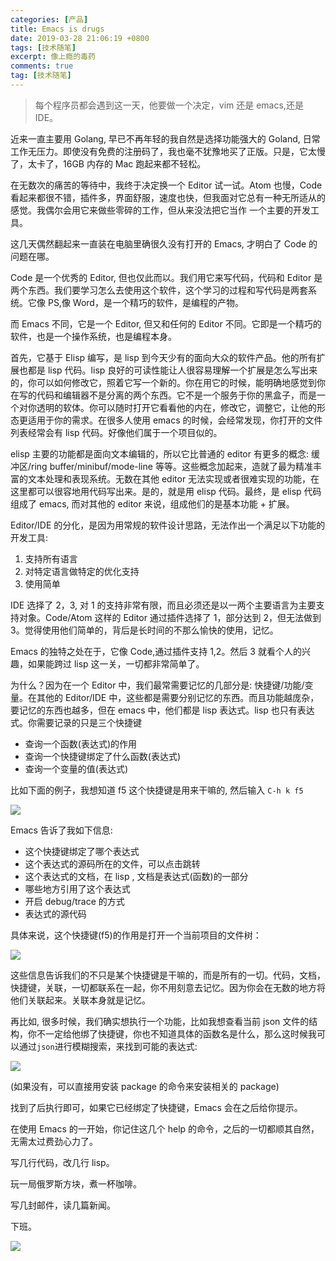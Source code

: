 ```yaml
---
categories: [产品]
title: Emacs is drugs
date: 2019-03-28 21:06:19 +0800
tags: [技术随笔]
excerpt: 像上瘾的毒药
comments: true
tag: [技术随笔]
---
```


> 每个程序员都会遇到这一天，他要做一个决定，vim 还是 emacs,还是 IDE。

近来一直主要用 Golang, 早已不再年轻的我自然是选择功能强大的 Goland, 日常工作无压力。即使没有免费的注册码了，我也毫不犹豫地买了正版。只是，它太慢了，太卡了，16GB 内存的 Mac 跑起来都不轻松。

在无数次的痛苦的等待中，我终于决定换一个 Editor 试一试。Atom 也慢，Code 看起来都很不错，插件多，界面舒服，速度也快，但我面对它总有一种无所适从的感觉。我偶尔会用它来做些零碎的工作，但从来没法把它当作
一个主要的开发工具。

这几天偶然翻起来一直装在电脑里确很久没有打开的 Emacs, 才明白了 Code 的问题在哪。

Code 是一个优秀的 Editor, 但也仅此而以。我们用它来写代码，代码和 Editor 是两个东西。我们要学习怎么去使用这个软件，这个学习的过程和写代码是两套系统。它像 PS,像 Word，是一个精巧的软件，是编程的产物。

而 Emacs 不同，它是一个 Editor, 但又和任何的 Editor 不同。它即是一个精巧的软件，也是一个操作系统，也是编程本身。

首先，它基于 Elisp 编写，是 lisp 到今天少有的面向大众的软件产品。他的所有扩展也都是 lisp 代码。lisp 良好的可读性能让人很容易理解一个扩展是怎么写出来的，你可以如何修改它，照着它写一个新的。你在用它的时候，能明确地感觉到你在写的代码和编辑器不是分离的两个东西。它不是一个服务于你的黑盒子，而是一个对你透明的软体。你可以随时打开它看看他的内在，修改它，调整它，让他的形态更适用于你的需求。在很多人使用 emacs 的时候，会经常发现，你打开的文件列表经常会有 lisp 代码。好像他们属于一个项目似的。

elisp 主要的功能都是面向文本编辑的，所以它比普通的 editor 有更多的概念: 缓冲区/ring buffer/minibuf/mode-line 等等。这些概念加起来，造就了最为精准丰富的文本处理和表现系统。无数在其他 editor 无法实现或者很难实现的功能，在这里都可以很容地用代码写出来。是的，就是用 elisp 代码。最终，是 elisp 代码组成了 emacs, 而对其他的 editor 来说，组成他们的是基本功能 + 扩展。

Editor/IDE 的分化，是因为用常规的软件设计思路，无法作出一个满足以下功能的开发工具:

1. 支持所有语言
2. 对特定语言做特定的优化支持
3. 使用简单

IDE 选择了 2，3, 对 1 的支持非常有限，而且必须还是以一两个主要语言为主要支持对象。Code/Atom 这样的 Editor 通过插件选择了 1，部分达到 2，但无法做到 3。觉得使用他们简单的，背后是长时间的不那么愉快的使用，记忆。

Emacs 的独特之处在于，它像 Code,通过插件支持 1,2。然后 3 就看个人的兴趣，如果能跨过 lisp 这一关，一切都非常简单了。

为什么？因为在一个 Editor 中，我们最常需要记忆的几部分是: 快捷键/功能/变量。在其他的 Editor/IDE 中，这些都是需要分别记忆的东西。而且功能越庞杂，要记忆的东西也越多，但在 emacs 中，他们都是 lisp 表达式。lisp 也只有表达式。你需要记录的只是三个快捷键

* 查询一个函数(表达式)的作用
* 查询一个快捷键绑定了什么函数(表达式)
* 查询一个变量的值(表达式)

比如下面的例子，我想知道 f5 这个快捷键是用来干嘛的, 然后输入 `C-h k f5`

![](https://hangyan.github.io/images/posts/emacs/emacs-key-help.png)

Emacs 告诉了我如下信息:

* 这个快捷键绑定了哪个表达式
* 这个表达式的源码所在的文件，可以点击跳转
* 这个表达式的文档，在 lisp , 文档是表达式(函数)的一部分
* 哪些地方引用了这个表达式
* 开启 debug/trace 的方式
* 表达式的源代码

具体来说，这个快捷键(f5)的作用是打开一个当前项目的文件树：

![](https://hangyan.github.io/images/posts/emacs/emacs-tree.png)

这些信息告诉我们的不只是某个快捷键是干嘛的，而是所有的一切。代码，文档，快捷键，关联，一切都联系在一起，你不用刻意去记忆。因为你会在无数的地方将他们关联起来。关联本身就是记忆。


再比如, 很多时候，我们确实想执行一个功能，比如我想查看当前 json 文件的结构，你不一定给他绑了快捷键，你也不知道具体的函数名是什么，那么这时候我可以通过`json`进行模糊搜索，来找到可能的表达式:

![](https://hangyan.github.io/images/posts/emacs/emacs-m-x.png)

(如果没有，可以直接用安装 package 的命令来安装相关的 package)

找到了后执行即可，如果它已经绑定了快捷键，Emacs 会在之后给你提示。


在使用 Emacs 的一开始，你记住这几个 help 的命令，之后的一切都顺其自然，无需太过费劲心力了。

写几行代码，改几行 lisp。

玩一局俄罗斯方块，煮一杯咖啡。

写几封邮件，读几篇新闻。

下班。

![](https://hangyan.github.io/images/posts/emacs/emacs.png)













